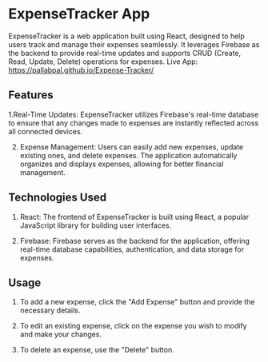# ExpenseTracker App
ExpenseTracker is a web application built using React, designed to help users track and manage their expenses seamlessly. It leverages Firebase as the backend to provide real-time updates and supports CRUD (Create, Read, Update, Delete) operations for expenses.
Live App:  https://pallabpal.github.io/Expense-Tracker/

## Features
1.Real-Time Updates: ExpenseTracker utilizes Firebase's real-time database to ensure that any changes made to expenses are instantly reflected across all connected devices.

2. Expense Management: Users can easily add new expenses, update existing ones, and delete expenses. The application automatically organizes and displays expenses, allowing for better financial management.

## Technologies Used
1. React: The frontend of ExpenseTracker is built using React, a popular JavaScript library for building user interfaces.

2. Firebase: Firebase serves as the backend for the application, offering real-time database capabilities, authentication, and data storage for expenses.

## Usage
1. To add a new expense, click the "Add Expense" button and provide the necessary details.

2. To edit an existing expense, click on the expense you wish to modify and make your changes.

3. To delete an expense, use the "Delete" button.



